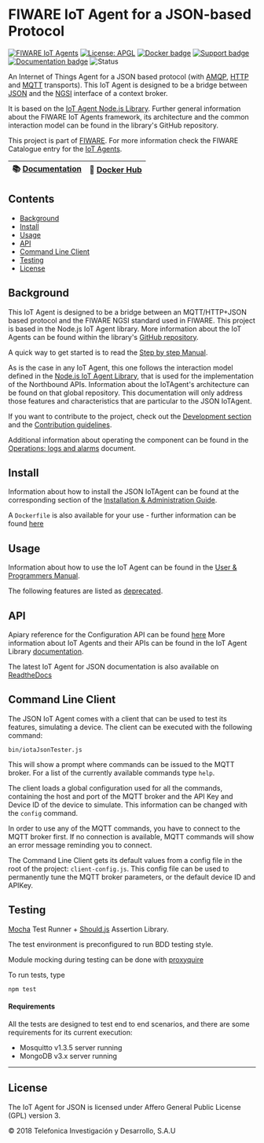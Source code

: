 # FIWARE IoT Agent for a JSON-based Protocol

[![FIWARE IoT Agents](https://nexus.lab.fiware.org/static/badges/chapters/iot-agents.svg)](https://www.fiware.org/developers/catalogue/)
[![License: APGL](https://img.shields.io/github/license/telefonicaid/iotagent-json.svg)](https://opensource.org/licenses/AGPL-3.0)
[![Docker badge](https://img.shields.io/docker/pulls/fiware/iotagent-json.svg)](https://hub.docker.com/r/fiware/iotagent-json/)
[![Support badge](https://nexus.lab.fiware.org/repository/raw/public/badges/stackoverflow/iot-agents.svg)](https://stackoverflow.com/questions/tagged/fiware+iot)
<br/>
[![Documentation badge](https://img.shields.io/readthedocs/fiware-iotagent-json.svg)](http://fiware-iotagent-json.readthedocs.org/en/latest/?badge=latest)
![Status](https://nexus.lab.fiware.org/static/badges/statuses/iot-json.svg)

An Internet of Things Agent for a JSON based protocol (with
[AMQP](https://www.amqp.org/), [HTTP](https://www.w3.org/Protocols/) and
[MQTT](https://mqtt.org/) transports). This IoT Agent is designed to be a bridge
between [JSON](https://json.org/) and the
[NGSI](https://swagger.lab.fiware.org/?url=https://raw.githubusercontent.com/Fiware/specifications/master/OpenAPI/ngsiv2/ngsiv2-openapi.json)
interface of a context broker.

It is based on the
[IoT Agent Node.js Library](https://github.com/telefonicaid/iotagent-node-lib).
Further general information about the FIWARE IoT Agents framework, its
architecture and the common interaction model can be found in the library's
GitHub repository.

This project is part of [FIWARE](https://www.fiware.org/). For more information
check the FIWARE Catalogue entry for the
[IoT Agents](https://github.com/Fiware/catalogue/tree/master/iot-agents).

| :books: [Documentation](https://fiware-iotagent-json.rtfd.io) | :whale: [Docker Hub](https://hub.docker.com/r/fiware/iotagent-json/)|
|---|---|

## Contents

-   [Background](#background)
-   [Install](#build--install)
-   [Usage](#usage)
-   [API](#api)
-   [Command Line Client](#command-line-client)
-   [Testing](#testing)
-   [License](#license)

## Background

This IoT Agent is designed to be a bridge between an MQTT/HTTP+JSON based
protocol and the FIWARE NGSI standard used in FIWARE. This project is based in
the Node.js IoT Agent library. More information about the IoT Agents can be
found within the library's
[GitHub repository](https://github.com/telefonicaid/iotagent-node-lib).

A quick way to get started is to read the
[Step by step Manual](./docs/stepbystep.md).

As is the case in any IoT Agent, this one follows the interaction model defined
in the
[Node.js IoT Agent Library](https://github.com/telefonicaid/iotagent-node-lib),
that is used for the implementation of the Northbound APIs. Information about
the IoTAgent's architecture can be found on that global repository. This
documentation will only address those features and characteristics that are
particular to the JSON IoTAgent.

If you want to contribute to the project, check out the
[Development section](#development) and the
[Contribution guidelines](./docs/contribution.md).

Additional information about operating the component can be found in the
[Operations: logs and alarms](docs/operations.md) document.

## Install

Information about how to install the JSON IoTAgent can be found at the
corresponding section of the
[Installation & Administration Guide](docs/installationguide.md).

A `Dockerfile` is also available for your use - further information can be found [here](docker/README.md)

## Usage

Information about how to use the IoT Agent can be found in the
[User & Programmers Manual](docs/usermanual.md).

The following features are listed as [deprecated](docs/deprecated.md).

## API

Apiary reference for the Configuration API can be found
[here](http://docs.telefonicaiotiotagents.apiary.io/#reference/configuration-api)
More information about IoT Agents and their APIs can be found in the IoT Agent
Library [documentation](https://iotagent-node-lib.rtfd.io/).

The latest IoT Agent for JSON documentation is also available on [ReadtheDocs](https://fiware-iotagent-json.readthedocs.io/en/latest/)

## Command Line Client

The JSON IoT Agent comes with a client that can be used to test its features,
simulating a device. The client can be executed with the following command:

```console
bin/iotaJsonTester.js
```

This will show a prompt where commands can be issued to the MQTT broker. For a
list of the currently available commands type `help`.

The client loads a global configuration used for all the commands, containing
the host and port of the MQTT broker and the API Key and Device ID of the device
to simulate. This information can be changed with the `config` command.

In order to use any of the MQTT commands, you have to connect to the MQTT broker
first. If no connection is available, MQTT commands will show an error message
reminding you to connect.

The Command Line Client gets its default values from a config file in the root
of the project: `client-config.js`. This config file can be used to permanently
tune the MQTT broker parameters, or the default device ID and APIKey.

## Testing

[Mocha](http://visionmedia.github.io/mocha/) Test Runner + [Should.js](https://shouldjs.github.io/) Assertion Library.

The test environment is preconfigured to run BDD testing style.

Module mocking during testing can be done with
[proxyquire](https://github.com/thlorenz/proxyquire)

To run tests, type

```console
npm test
```

#### Requirements

All the tests are designed to test end to end scenarios, and there are some
requirements for its current execution:

-   Mosquitto v1.3.5 server running
-   MongoDB v3.x server running

---

## License

The IoT Agent for JSON is licensed under Affero General Public License (GPL)
version 3.

© 2018 Telefonica Investigación y Desarrollo, S.A.U
